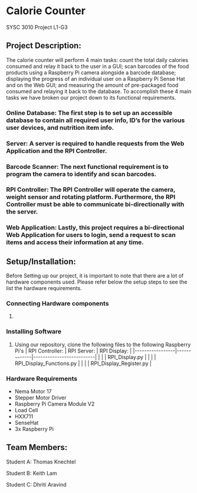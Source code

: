 # Calorie Counter
SYSC 3010 Project
L1-G3

## Project Description:
The calorie counter will perform 4 main tasks: count the total daily calories consumed and relay it back to the user in a GUI; scan barcodes of the food products using a Raspberry Pi camera alongside a barcode database; displaying the progress of an individual user on a Raspberry Pi Sense Hat and on the Web GUI; and measuring the amount of pre-packaged food consumed and relaying it back to the database. To accomplish these 4 main tasks we have broken our project down to its functional requirements. 

### Online Database: The first step is to set up an accessible database to contain all required user info, ID’s for the various user devices, and nutrition item info. 
### Server: A server is required to handle requests from the Web Application and the RPI Controller. 
### Barcode Scanner: The next functional requirement is to program the camera to identify and scan barcodes. 
### RPI Controller: The RPI Controller will operate the camera, weight sensor and rotating platform. Furthermore, the RPI Controller must be able to communicate bi-directionally with the server.
### Web Application: Lastly, this project requires a bi-directional Web Application for users to login, send a request to scan items and access their information at any time.

## Setup/Installation:
Before Setting up our project, it is important to note that there are a lot of hardware components used. Please refer below the setup steps to see the list the hardware requirements.

### Connecting Hardware components
1. 

### Installing Software
1. Using our repository, clone the following files to the following Raspberry Pi's
| RPI Controller: | RPI Server: | RPI Display:             |
|-----------------|-------------|--------------------------|
|                 |             | RPI_Display.py           |
|                 |             | RPI_Display_Functions.py |
|                 |             | RPI_Display_Register.py  |

### Hardware Requirements
- Nema Motor 17
- Stepper Motor Driver
- Raspberry Pi Camera Module V2
- Load Cell
- HXX711
- SenseHat
- 3x Raspberry Pi

## Team Members:
Student A: Thomas Knechtel

Student B: Keith Lam

Student C: Dhriti Aravind

